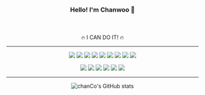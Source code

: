 <!--
**chanCo1/chanCo1** is a ✨ _special_ ✨ repository because its `README.md` (this file) appears on your GitHub profile.

Here are some ideas to get you started:

- 🔭 I’m currently working on ...
- 🌱 I’m currently learning ...
- 👯 I’m looking to collaborate on ...
- 🤔 I’m looking for help with ...
- 💬 Ask me about ...
- 📫 How to reach me: ...
- 😄 Pronouns: ...
- ⚡ Fun fact: ...
-->

<div align="center">
  <h3>Hello! I'm Chanwoo 🙌 <h3>
</div>


<br />

<div align="center">
  
🔥 I CAN DO IT! 🔥
  
</div>

---

<div align="center">
  
<img src="https://img.shields.io/badge/HTML5-E34F26?style=flat-square&logo=HTML5&logoColor=fff"/> <img src="https://img.shields.io/badge/CSS3-1572B6?style=flat-square&logo=CSS3&logoColor=fff"/> <img src="https://img.shields.io/badge/Scss-CC6699?style=flat-square&logo=Sass&logoColor=fff"/> <img src="https://img.shields.io/badge/JavaScript-F7DF1E?style=flat-square&logo=JavaScript&logoColor=fff"/> <img src="https://img.shields.io/badge/React-61DAFB?style=flat-square&logo=React&logoColor=fff"/> <img src="https://img.shields.io/badge/Redux-764ABC?style=flat-square&logo=Redux&logoColor=fff"/> <img src="https://img.shields.io/badge/Node.js-339933?style=flat-square&logo=Node.js&logoColor=fff"/> <img src="https://img.shields.io/badge/Express-000?style=flat-square&logo=Express&logoColor=fff"/> <img src="https://img.shields.io/badge/MongoDB-47A248?style=flat-square&logo=MongoDB&logoColor=fff"/>

<img src="https://img.shields.io/badge/MacOS-000000?style=flat-square&logo=Apple&logoColor=fff"/> <img src="https://img.shields.io/badge/iTerm2-000?style=flat-square&logo=iTerm2&logoColor=green"/> <img src="https://img.shields.io/badge/Visual Studio Code-007ACC?style=flat-square&logo=Visual Studio Code&logoColor=fff"/> <img src="https://img.shields.io/badge/Git-F05032?style=flat-square&logo=Git&logoColor=fff"/> <img src="https://img.shields.io/badge/GitHub-181717?style=flat-square&logo=GitHub&logoColor=fff"/> <a href="https://chan-co.tistory.com/" target="_blank"><img src="https://img.shields.io/badge/TISTORY-FFD400?style=flat-square&logo=TV Time&logoColor=fff"/></a>
  
</div>

---

<div align="center">

![chanCo's GitHub stats](https://github-readme-stats.vercel.app/api?username=chanCo1&show_icons=true&theme=discord_old_blurple)

</div>
